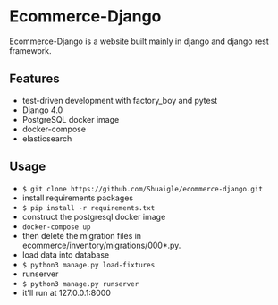 # Ecommerce-Django

Ecommerce-Django is a website built mainly in django and django rest framework.

## Features

-  test-driven development with factory_boy and pytest
-  Django 4.0
-  PostgreSQL docker image
-  docker-compose
-  elasticsearch

## Usage

- ``$ git clone https://github.com/Shuaigle/ecommerce-django.git``
- install requirements packages
- ``$ pip install -r requirements.txt``
- construct the postgresql docker image
- ``docker-compose up``
- then delete the migration files in ecommerce/inventory/migrations/000*.py.
- load data into database
- ``$ python3 manage.py load-fixtures``
- runserver
- ``$ python3 manage.py runserver ``
- it'll run at 127.0.0.1:8000
